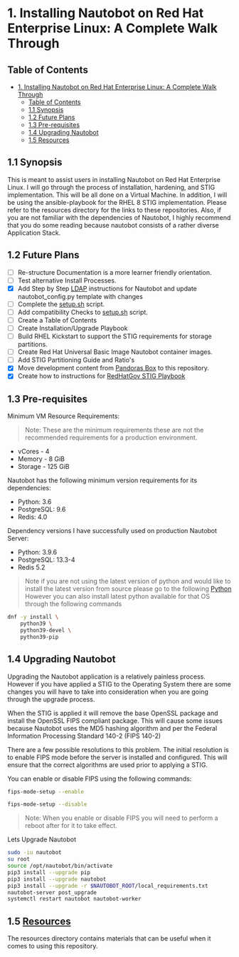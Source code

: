 # 1. Installing Nautobot on Red Hat Enterprise Linux: A Complete Walk Through

## Table of Contents

- [1. Installing Nautobot on Red Hat Enterprise Linux: A Complete Walk Through](#1-installing-nautobot-on-red-hat-enterprise-linux-a-complete-walk-through)
  - [Table of Contents](#table-of-contents)
  - [1.1 Synopsis](#11-synopsis)
  - [1.2 Future Plans](#12-future-plans)
  - [1.3 Pre-requisites](#13-pre-requisites)
  - [1.4 Upgrading Nautobot](#14-upgrading-nautobot)
  - [1.5 Resources](#15-resources)

## 1.1 Synopsis

This is meant to assist users in installing Nautobot on Red Hat Enterprise Linux. I will go through the process of installation, hardening, and STIG implementation. This will be all done on a Virtual Machine. In addition, I will be using the ansible-playbook for the RHEL 8 STIG implementation. Please refer to the resources directory for the links to these repositories. Also, if you are not familiar with the dependencies of Nautobot, I highly recommend that you do some reading because nautobot consists of a rather diverse Application Stack.

## 1.2 Future Plans

- [ ] Re-structure Documentation is a more learner friendly orientation.
- [ ] Test alternative Install Processes.
- [X] Add Step by Step [LDAP](https://github.com/beholdenkey/Installing-Nautobot-on-RHEL-A-Complete-Walk-Through/tree/main/Configurations/LDAP) instructions for Nautobot and update nautobot_config.py template with changes
- [ ] Complete the [setup.sh](https://github.com/beholdenkey/Installing-Nautobot-on-RHEL-A-Complete-Walk-Through/blob/d6275765266b6b4ff4e1bfcdc989ecdc7662ecf4/SECURITY.md) script.
- [ ] Add compatibility Checks to [setup.sh](https://github.com/beholdenkey/Installing-Nautobot-on-RHEL-A-Complete-Walk-Through/blob/d6275765266b6b4ff4e1bfcdc989ecdc7662ecf4/SECURITY.md) script.
- [ ] Create a Table of Contents
- [ ] Create Installation/Upgrade Playbook
- [ ] Build RHEL Kickstart to support the STIG requirements for storage partitions.
- [ ] Create Red Hat Universal Basic Image Nautobot container images.
- [ ] Add STIG Partitioning Guide and Ratio's
- [X] Move development content from [Pandoras Box](https://github.com/beholdenkey/Pandoras-box) to this repository.
- [X] Create how to instructions for [RedHatGov STIG Playbook](https://github.com/RedHatGov/rhel8-stig-latest)

## 1.3 Pre-requisites

Minimum VM Resource Requirements:
>Note: These are the minimum requirements these are not the recommended requirements for a production environment.

- vCores - 4
- Memory - 8 GiB
- Storage - 125 GiB

Nautobot has the following minimum version requirements for its dependencies:

- Python: 3.6
- PostgreSQL: 9.6
- Redis: 4.0

Dependency versions I have successfully used on production Nautobot Server:

- Python: 3.9.6
- PostgreSQL: 13.3-4
- Redis 5.2

>Note if you are not using the latest version of python and would like to install the latest version from source please go to the following [Python](https://github.com/beholdenkey/Installing-Nautobot-on-RHEL-A-Complete-Walk-Through/blob/main/Resources/python_install.sh) However you can also install latest python available for that OS through the following commands

```bash
dnf -y install \
    python39 \
    python39-devel \
    python39-pip
```

## 1.4 Upgrading Nautobot

Upgrading the Nautobot application is a relatively painless process. However if you have applied a STIG to the Operating System there are some changes you will have to take into consideration when you are going through the upgrade process.

When the STIG is applied it will remove the base OpenSSL package and install the OpenSSL FIPS compliant package. This will cause some issues because Nautobot uses the MD5 hashing algorithm and per the Federal Information Processing Standard 140-2 (FIPS 140-2)

There are a few possible resolutions to this problem. The initial resolution is to enable FIPS mode before the server is installed and configured. This will ensure that the correct algorithms are used prior to applying a STIG.

You can enable or disable FIPS using the following commands:

```bash
fips-mode-setup --enable
```

```bash
fips-mode-setup --disable
```

>Note: When you enable or disable FIPS you will need to perform a reboot after for it to take effect.

Lets Upgrade Nautobot

```bash
sudo -iu nautobot
su root
source /opt/nautobot/bin/activate
pip3 install --upgrade pip
pip3 install --upgrade nautobot
pip3 install --upgrade -r $NAUTOBOT_ROOT/local_requirements.txt
nautobot-server post_upgrade
systemctl restart nautobot nautobot-worker
```

## 1.5 [Resources](https://github.com/beholdenkey/Installing-Nautobot-on-RHEL-A-Complete-Walk-Through/tree/main/Resources)

The resources directory contains materials that can be useful when it comes to using this repository.
